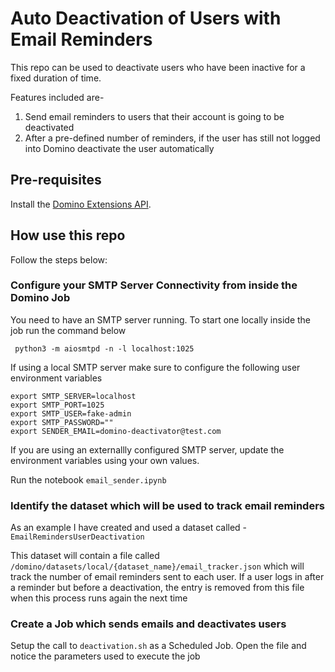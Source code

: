 # Auto Deactivation of Users with Email Reminders

This repo can be used to deactivate users who have been inactive for a fixed duration of time.

Features included are-

1. Send email reminders to users that their account is going to be deactivated
2. After a pre-defined number of reminders, if the user has still not logged into Domino
   deactivate the user automatically


## Pre-requisites

Install the [Domino Extensions API](https://github.com/dominodatalab/domino-field-solutions-installations/blob/main/domino-extensions-api/README.md).

## How use this repo

Follow the steps below:

### Configure your SMTP Server Connectivity from inside the Domino Job 

You need to have an SMTP server running. To start one locally inside the job run the command below

```shell
 python3 -m aiosmtpd -n -l localhost:1025
```

If using a local SMTP server make sure to configure the following user environment variables

```shell
export SMTP_SERVER=localhost
export SMTP_PORT=1025
export SMTP_USER=fake-admin
export SMTP_PASSWORD=""
export SENDER_EMAIL=domino-deactivator@test.com
```
If you are using an externallly configured SMTP server, update the environment variables
using your own values.


Run the notebook `email_sender.ipynb`

### Identify the dataset which will be used to track email reminders

As an example I have created and used a dataset called - `EmailRemindersUserDeactivation`

This dataset will contain a file called `/domino/datasets/local/{dataset_name}/email_tracker.json`
which will track the number of email reminders sent to each user. If a user logs in after a reminder
but before a deactivation, the entry is removed from this file when this process runs again the next time


### Create a Job which sends emails and deactivates users

Setup the call to `deactivation.sh` as a Scheduled Job. Open the file and notice the parameters used to execute the job